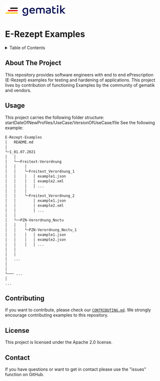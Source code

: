 <img width="200" height="37" src="images/Gematik_Logo_Flag.png"/> <br/>

# E-Rezept Examples

<details>
  <summary>Table of Contents</summary>
  <ol>
    <li>
      <a href="#about-the-project">About The Project</a>
    </li>
    <li>
      <a href="#getting-started">Getting Started</a>
      <ul>
        <li><a href="#prerequisites">Prerequisites</a></li>
        <li><a href="#installation">Installation</a></li>
      </ul>
    </li>
    <li><a href="#usage">Usage</a></li>
    <li><a href="#contributing">Contributing</a></li>
    <li><a href="#license">License</a></li>
    <li><a href="#contact">Contact</a></li>
  </ol>
</details>

## About The Project

This repository provides software engineers with end to end ePrescription (E-Rezept) examples for testing and hardening of applications. This project lives by contribution of functioning Examples by the community of gematik and vendors.

## Usage

This project carries the following folder structure: startDateOfNewProfiles/UseCase/VersionOfUseCase/file
See the following example:

``` text
E-Rezept-Examples
│   README.md
│
└─1_01.07.2021
│   │
│   └──Freitext-Verordnung
│   │    │
│   │    └─Freitext_Verordnung_1
│   │    │   │ example1.json
│   │    │   │ example2.xml
│   │    │   │ ...
│   │    │
│   │    └─Freitext_Verordnung_2
│   │        │ example1.json
│   │        │ example2.xml
│   │        │ ...
│   │
│   └──PZN-Verordnung_Noctu
│   │    │
│   │    └─PZN-Verordnung_Noctu_1
│   │    │   │ example1.json
│   │    │   │ example2.json
│   │    │   │ ...
│   │
│   │
│   ...
│
│
└─── ...
│
...
```

## Contributing

If you want to contribute, please check our [`CONTRIBUTING.md`](CONTRIBUTING.md).
We strongly encourage contributing examples to this repository.


## License
This project is licensed under the Apache 2.0 license.

## Contact
If you have questions or want to get in contact please use the "issues" function on GitHub.